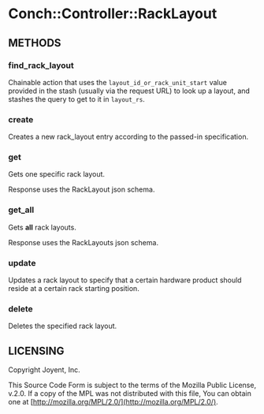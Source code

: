 # Conch::Controller::RackLayout

## METHODS

### find\_rack\_layout

Chainable action that uses the `layout_id_or_rack_unit_start` value provided in the stash
(usually via the request URL) to look up a layout, and stashes the query to get to it in
`layout_rs`.

### create

Creates a new rack\_layout entry according to the passed-in specification.

### get

Gets one specific rack layout.

Response uses the RackLayout json schema.

### get\_all

Gets **all** rack layouts.

Response uses the RackLayouts json schema.

### update

Updates a rack layout to specify that a certain hardware product should reside at a certain
rack starting position.

### delete

Deletes the specified rack layout.

## LICENSING

Copyright Joyent, Inc.

This Source Code Form is subject to the terms of the Mozilla Public License,
v.2.0. If a copy of the MPL was not distributed with this file, You can obtain
one at [http://mozilla.org/MPL/2.0/](http://mozilla.org/MPL/2.0/).

